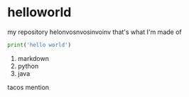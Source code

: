 # helloworld
my repository
helonvosnvosinvoinv
that's what I'm made of
```python
print('hello world')
```
1. markdown
2. python
3. java

tacos mention
